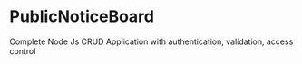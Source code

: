# PublicNoticeBoard
Complete Node Js CRUD Application with authentication, validation, access control
